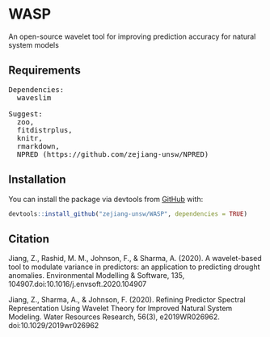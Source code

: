 # WASP

An open-source wavelet tool for improving prediction accuracy for natural system models

## Requirements
<pre>
Dependencies:
  waveslim

Suggest:
  zoo,
  fitdistrplus,
  knitr,
  rmarkdown,
  NPRED (https://github.com/zejiang-unsw/NPRED)
</pre>

## Installation

You can install the package via devtools from [GitHub](https://github.com/) with:

``` r
devtools::install_github("zejiang-unsw/WASP", dependencies = TRUE)
```

## Citation
Jiang, Z., Rashid, M. M., Johnson, F., & Sharma, A. (2020). A wavelet-based tool to modulate variance in predictors: an application to predicting drought anomalies. Environmental Modelling & Software, 135, 104907.doi:10.1016/j.envsoft.2020.104907

Jiang, Z., Sharma, A., & Johnson, F. (2020). Refining Predictor Spectral Representation Using Wavelet Theory for Improved Natural System Modeling. Water Resources Research, 56(3), e2019WR026962. doi:10.1029/2019wr026962
